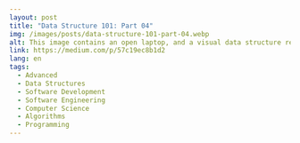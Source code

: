 ```yaml
---
layout: post
title: "Data Structure 101: Part 04"
img: /images/posts/data-structure-101-part-04.webp
alt: This image contains an open laptop, and a visual data structure representation of a binary search tree in the screen.
link: https://medium.com/p/57c19ec8b1d2
lang: en
tags:
  - Advanced
  - Data Structures
  - Software Development
  - Software Engineering
  - Computer Science
  - Algorithms
  - Programming
---
```

